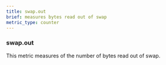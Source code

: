 ```yaml
---
title: swap.out
brief: measures bytes read out of swap
metric_type: counter
---
```

### swap.out

This metric measures of the number of bytes read out of swap.